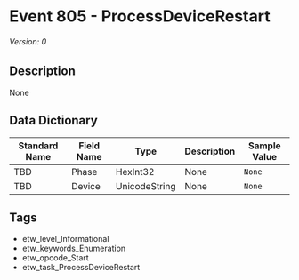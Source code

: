 # Event 805 - ProcessDeviceRestart
###### Version: 0

## Description
None

## Data Dictionary
|Standard Name|Field Name|Type|Description|Sample Value|
|---|---|---|---|---|
|TBD|Phase|HexInt32|None|`None`|
|TBD|Device|UnicodeString|None|`None`|

## Tags
* etw_level_Informational
* etw_keywords_Enumeration
* etw_opcode_Start
* etw_task_ProcessDeviceRestart